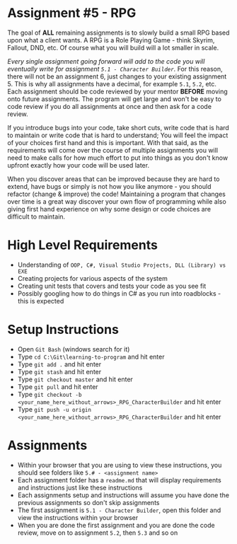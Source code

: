 # Assignment #5 - RPG

The goal of **ALL** remaining assignments is to slowly build a small RPG based upon what a client wants. A RPG is a Role Playing Game - think Skyrim, Fallout, DND, etc. Of course what you will build will a lot smaller in scale.

*Every single assignment going forward will add to the code you will eventually write for assignment `5.1 - Character Builder`.* For this reason, there will not be an assignment 6, just changes to your existing assignment 5. This is why all assignments have a decimal, for example `5.1`, `5.2`, etc. Each assignment should be code reviewed by your mentor **BEFORE** moving onto future assignments. The program will get large and won't be easy to code review if you do all assignments at once and then ask for a code review.

If you introduce bugs into your code, take short cuts, write code that is hard to maintain or write code that is hard to understand; You will feel the impact of your choices first hand and this is important. With that said, as the requirements will come over the course of multiple assignments you will need to make calls for how much effort to put into things as you don't know upfront exactly how your code will be used later.

When you discover areas that can be improved because they are hard to extend, have bugs or simply is not how you like anymore - you should refactor (change & improve) the code! Maintaining a program that changes over time is a great way discover your own flow of programming while also giving first hand experience on why some design or code choices are difficult to maintain.

# High Level Requirements

* Understanding of `OOP, C#, Visual Studio Projects, DLL (Library) vs EXE`
* Creating projects for various aspects of the system
* Creating unit tests that covers and tests your code as you see fit
* Possibly googling how to do things in C# as you run into roadblocks - this is expected

# Setup Instructions

* Open `Git Bash` (windows search for it)
* Type `cd C:\Git\learning-to-program` and hit enter
* Type `git add .` and hit enter
* Type `git stash` and hit enter
* Type `git checkout master` and hit enter
* Type `git pull` and hit enter
* Type `git checkout -b <your_name_here_without_arrows>_RPG_CharacterBuilder` and hit enter
* Type `git push -u origin <your_name_here_without_arrows>_RPG_CharacterBuilder` and hit enter

# Assignments

* Within your browser that you are using to view these instructions, you should see folders like `5.# - <assignment name>`
* Each assignment folder has a `readme.md` that will display requirements and instructions just like these instructions
* Each assignments setup and instructions will assume you have done the previous assignments so don't skip assignments
* The first assignment is `5.1 - Character Builder`, open this folder and view the instructions within your browser
* When you are done the first assignment and you are done the code review, move on to assignment `5.2`, then `5.3` and so on

